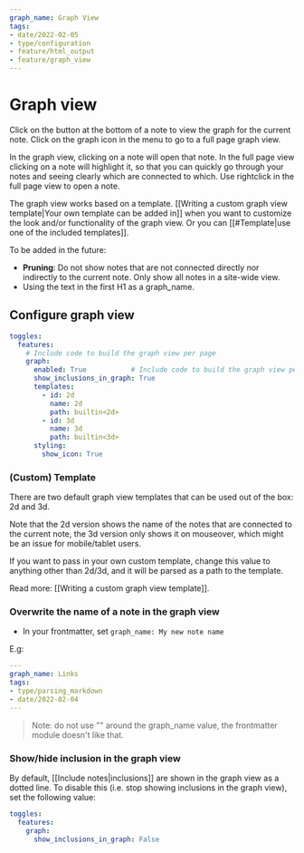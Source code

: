 ```yaml
---
graph_name: Graph View
tags:
- date/2022-02-05
- type/configuration
- feature/html_output
- feature/graph_view
---
```


# Graph view
Click on the button at the bottom of a note to view the graph for the current note. Click on the graph icon in the menu to go to a full page graph view.

In the graph view, clicking on a note will open that note. In the full page view clicking on a note will highlight it, so that you can quickly go through your notes and seeing clearly which are connected to which. Use rightclick in the full page view to open a note.

The graph view works based on a template. [[Writing a custom graph view template|Your own template can be added in]] when you want to customize the look and/or functionality of the graph view. Or you can [[#Template|use one of the included templates]].

To be added in the future:
- **Pruning**: Do not show notes that are not connected directly nor indirectly to the current note. Only show all notes in a site-wide view.
- Using the text in the first H1 as a graph_name.

## Configure graph view
``` yaml
toggles:
  features:
    # Include code to build the graph view per page 
    graph:
      enabled: True           # Include code to build the graph view per page (default: True)
      show_inclusions_in_graph: True
      templates:
        - id: 2d
          name: 2d
          path: builtin<2d>
        - id: 3d
          name: 3d
          path: builtin<3d>
      styling:
        show_icon: True
```

### (Custom) Template
There are two default graph view templates that can be used out of the box: 2d and 3d. 

Note that the 2d version shows the name of the notes that are connected to the current note, the 3d version only shows it on mouseover, which might be an issue for mobile/tablet users.

If you want to pass in your own custom template, change this value to anything other than 2d/3d, and it will be parsed as a path to the template. 

Read more: [[Writing a custom graph view template]].


### Overwrite the name of a note in the graph view
- In your frontmatter, set `graph_name: My new note name`

E.g:
``` yaml
---
graph_name: Links
tags: 
- type/parsing_markdown
- date/2022-02-04
---
```

> Note: do not use "" around the graph_name value, the frontmatter module doesn't like that.


### Show/hide inclusion in the graph view
By default, [[Include notes|inclusions]] are shown in the graph view as a dotted line. To disable this (i.e. stop showing inclusions in the graph view), set the following value:

``` yaml
toggles:
  features:
    graph:
      show_inclusions_in_graph: False
```

